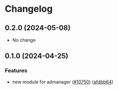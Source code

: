 # Changelog

## 0.2.0 (2024-05-08)

* No change


## 0.1.0 (2024-04-25)

### Features

* new module for admanager ([#10750](https://github.com/googleapis/google-cloud-java/issues/10750)) ([afdbb64](https://github.com/googleapis/google-cloud-java/commit/afdbb64b9b009e9ad6c7c165e067687261a54c77))

